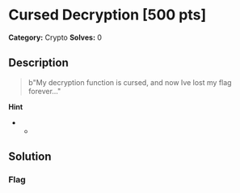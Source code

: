 # Cursed Decryption [500 pts]

**Category:** Crypto
**Solves:** 0

## Description
>b"My decryption function is cursed, and now Ive lost my flag forever..."

**Hint**
* -

## Solution

### Flag

